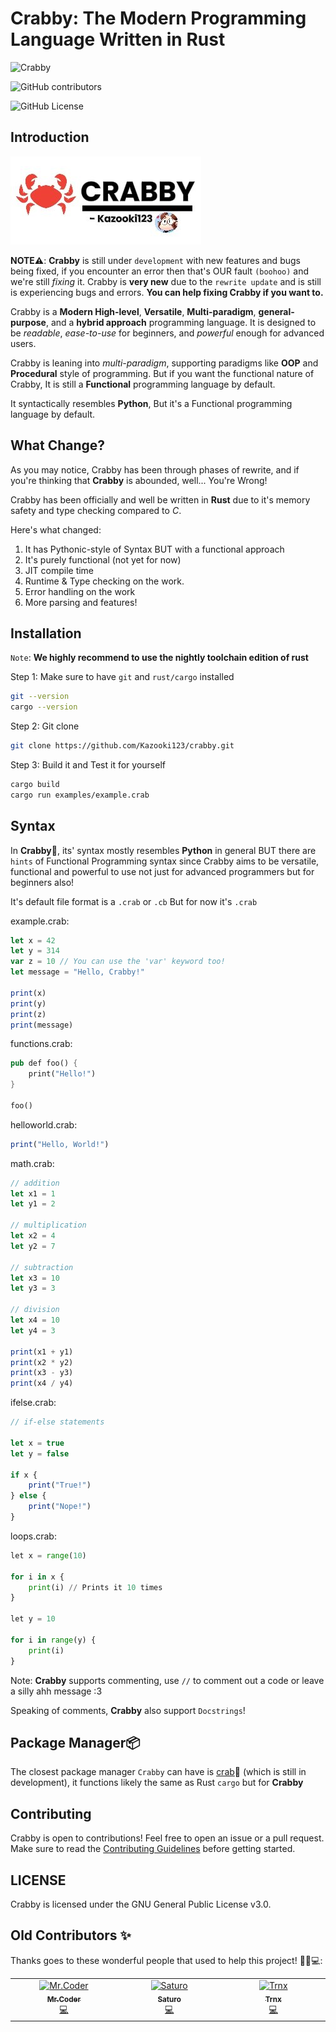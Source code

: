 # Crabby: The Modern Programming Language Written in Rust

![Crabby](https://avatars.githubusercontent.com/u/139462470?s=48&v=4)

![GitHub contributors](https://img.shields.io/github/contributors/crabby-lang/crabby?style=for-the-badge&color=blue)

![GitHub License](https://img.shields.io/github/license/Kazooki123/crabby?style=for-the-badge&logo=gnu&logoColor=%23A42E2B)

## Introduction

![Logo](https://github.com/Kazooki123/crabby/blob/main/crabbylogo.jpg)

**NOTE⚠️**: **Crabby** is still under `development` with new features and bugs being fixed, if you encounter an error then that's OUR fault `(boohoo)` and we're still *fixing* it. Crabby is **very new** due to the `rewrite update` and is still is experiencing bugs and errors. **You can help fixing Crabby if you want to.**

Crabby is a **Modern High-level**, **Versatile**, **Multi-paradigm**, **general-purpose**, and a **hybrid approach** programming language.
It is designed to be *readable*, *ease-to-use* for beginners, and *powerful* enough for advanced users.

Crabby is leaning into *multi-paradigm*, supporting paradigms like **OOP** and **Procedural** style of programming.
But if you want the functional nature of Crabby, It is still a **Functional** programming language by default.

It syntactically resembles **Python**, But it's a Functional programming language by default.

## What Change?

As you may notice, Crabby has been through phases of rewrite, and if you're thinking that
**Crabby** is abounded, well... You're Wrong!

Crabby has been officially and well be written in **Rust** due to it's memory safety and type checking compared to *C*.

Here's what changed:

1. It has Pythonic-style of Syntax BUT with a functional approach
2. It's purely functional (not yet for now)
3. JIT compile time
4. Runtime & Type checking on the work.
5. Error handling on the work
6. More parsing and features!

## Installation

`Note`: **We highly recommend to use the nightly toolchain edition of rust**

Step 1: Make sure to have `git` and `rust/cargo` installed

```bash
git --version
cargo --version
```

Step 2: Git clone

```bash
git clone https://github.com/Kazooki123/crabby.git
```

Step 3: Build it and Test it for yourself

```bash
cargo build
cargo run examples/example.crab
```

## Syntax

In **Crabby🦀**, its' syntax mostly resembles **Python** in general BUT there are `hints` of Functional Programming syntax since Crabby aims to be versatile, functional and powerful to use not just for advanced programmers but for beginners also!

It's default file format is a `.crab` or `.cb`
But for now it's `.crab`

example.crab:

```js
let x = 42
let y = 314
var z = 10 // You can use the 'var' keyword too!
let message = "Hello, Crabby!"

print(x)
print(y)
print(z)
print(message)
```

functions.crab:

```rs
pub def foo() {
    print("Hello!")
}

foo()
```

helloworld.crab:

```js
print("Hello, World!")
```

math.crab:

```js
// addition
let x1 = 1
let y1 = 2

// multiplication
let x2 = 4
let y2 = 7

// subtraction
let x3 = 10
let y3 = 3

// division
let x4 = 10
let y4 = 3

print(x1 + y1)
print(x2 * y2)
print(x3 - y3)
print(x4 / y4)
```

ifelse.crab:

```js
// if-else statements

let x = true
let y = false

if x {
    print("True!")
} else {
    print("Nope!")
}

```

loops.crab:

```py
let x = range(10)

for i in x {
    print(i) // Prints it 10 times
}

let y = 10

for i in range(y) {
    print(i)
}
```

Note: **Crabby** supports commenting, use `//` to comment out a code or leave a silly ahh message :3

Speaking of comments, **Crabby** also support `Docstrings`!

## Package Manager📦

The closest package manager `Crabby` can have is [crab](https://github.com/crabby-lang/crab/)🦀 (which is still in development),
it functions likely the same as Rust `cargo` but for **Crabby**

## Contributing

Crabby is open to contributions! Feel free to open an issue or a pull request.
Make sure to read the [Contributing Guidelines](CONTRIBUTING.md) before getting started.

## LICENSE

Crabby is licensed under the GNU General Public License v3.0.

## Old Contributors ✨

Thanks goes to these wonderful people that used to help this project! 👨‍💻💻:

<!-- ALL-CONTRIBUTORS-LIST:START - Do not remove or modify this section -->
<!-- prettier-ignore-start -->
<!-- markdownlint-disable -->
<table>
  <tbody>
    <tr>
      <td align="center" valign="top" width="14.28%"><a href="https://github.com/Satvik-2727"><img src="https://avatars.githubusercontent.com/u/87568817?v=4?s=100" width="100px;" alt="Mr.Coder"/><br /><sub><b>Mr.Coder</b></sub></a><br /><a href="https://github.com/crabby-lang/crabby/commits?author=Satvik-2727" title="Code">💻</a></td>
      <td align="center" valign="top" width="14.28%"><a href="https://github.com/Scarleyegaming"><img src="https://avatars.githubusercontent.com/u/93965392?v=4?s=100" width="100px;" alt="Saturo"/><br /><sub><b>Saturo</b></sub></a><br /><a href="https://github.com/crabby-lang/crabby/commits?author=Scarleyegaming" title="Code">💻</a></td>
      <td align="center" valign="top" width="14.28%"><a href="https://tiramify.dev"><img src="https://avatars.githubusercontent.com/u/94789999?v=4?s=100" width="100px;" alt="Trnx"/><br /><sub><b>Trnx</b></sub></a><br /><a href="https://github.com/crabby-lang/crabby/commits?author=trnxdev" title="Code">💻</a></td>
    </tr>
  </tbody>
</table>
